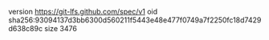 version https://git-lfs.github.com/spec/v1
oid sha256:93094137d3bb6300d560211f5443e48e477f0749a7f2250fc18d7429d638c89c
size 3476
